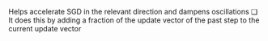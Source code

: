 Helps accelerate SGD in the relevant direction and dampens oscillations ❑ It does this by adding a fraction of the update vector of the past step to the current update vector